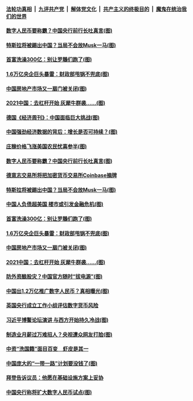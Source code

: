 ####  [法轮功真相](../../../../basic/blob/master/README.md?t=04221832) &nbsp;|&nbsp; [九评共产党](../../../../9ping.md/blob/master/README.md?t=04221832) &nbsp;|&nbsp; [解体党文化](../../../../jtdwh.md/blob/master/README.md?t=04221832)  &nbsp;|&nbsp; [共产主义的终极目的](../../../../gczydzjmd.md/blob/master/README.md?t=04221832) &nbsp;|&nbsp; [魔鬼在统治我们的世界](../../../../mgztzwmdsj.md/blob/master/README.md?t=04221832) 

#### [数字人民币要称霸？中国央行前行长吐真言(图)](../pages/p5/969483.md?t=04221832) 

#### [特斯拉将被踢出中国？当局不会放Musk一马(图)](../pages/p5/969446.md?t=04221832) 

#### [首富洗澡300亿：别让罗鶄们跑了(图)](../pages/p5/969391.md?t=04221832) 

#### [1.6万亿央企巨头暴雷：财政部甩锅不兜底(图)](../pages/p5/969395.md?t=04221832) 

#### [中国房地产市场又一扇门被关闭(图)](../pages/p5/969367.md?t=04221832) 

#### [2021中国：去杠杆开始 灰犀牛群袭……(图)](../pages/p5/969378.md?t=04221832) 

#### [德国《经济周刊》：中国面临巨大挑战(图)](../pages/p5/969512.md?t=04221832) 

#### [中国强劲经济数据的背后：增长是否可持续？(图)](../pages/p5/969504.md?t=04221832) 

#### [庄稼价格飞涨美国农民忧喜参半(图)](../pages/p5/969492.md?t=04221832) 

#### [数字人民币要称霸？中国央行前行长吐真言(图)](../pages/p5/969483.md?t=04221832) 

#### [德意志交易所将把加密货币交易所Coinbase摘牌](../pages/p5/969455.md?t=04221832) 

#### [特斯拉将被踢出中国？当局不会放Musk一马(图)](../pages/p5/969446.md?t=04221832) 

#### [中国人负债超美国 楼市或引发金融危机(图)](../pages/p5/969436.md?t=04221832) 

#### [首富洗澡300亿：别让罗鶄们跑了(图)](../pages/p5/969391.md?t=04221832) 

#### [1.6万亿央企巨头暴雷：财政部甩锅不兜底(图)](../pages/p5/969395.md?t=04221832) 

#### [中国房地产市场又一扇门被关闭(图)](../pages/p5/969367.md?t=04221832) 

#### [2021中国：去杠杆开始 灰犀牛群袭……(图)](../pages/p5/969378.md?t=04221832) 

#### [防外资酿股灾？中国官方随时“拔电源”(图)](../pages/p5/969339.md?t=04221832) 

#### [中国出1.2万亿推广数字人民币？真相曝光(图)](../pages/p5/969326.md?t=04221832) 

#### [英国央行成立工作小组评估数字货币风险](../pages/p5/969321.md?t=04221832) 

#### [习近平博鳌论坛演讲 与西方开始持久冷战(图)](../pages/p5/969318.md?t=04221832) 

#### [制造业月薪过万难招人？央视遭众网友打脸(图)](../pages/p5/969286.md?t=04221832) 

#### [中资“洗国籍”面目百变　虾皮是其一](../pages/p5/969277.md?t=04221832) 

#### [中国庞大的“一带一路”计划要没钱了(图)](../pages/p5/969240.md?t=04221832) 

#### [拜登告诉议员：他愿在基础设施方案上妥协](../pages/p5/969275.md?t=04221832) 

#### [中国央行称将扩大数字人民币试点(图)](../pages/p5/969272.md?t=04221832) 

